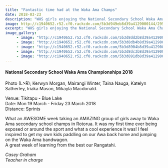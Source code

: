 ```yaml
---
title: "Fantastic time had at the Waka Ama Champs"
date: 2018-03-23
description: "WHS girls enjoying the National Secondary School Waka Ama Championships 2018..."
image: http://c1940652.r52.cf0.rackcdn.com/5b3d949eb8d39a4129000144/29572803_10204223299098948_310-950758593896745075_n.gif
excerpt: "WHS girls enjoying the National Secondary School Waka Ama Championships 2018."
image_gallery:
     - image: "http://c1940652.r52.cf0.rackcdn.com/5b3d8dd2b8d39a412900013e/29511209_10204223151415256_6755935853269863574_n.jpg"
     - image: "http://c1940652.r52.cf0.rackcdn.com/5b3d8db4b8d39a412900013a/29497649_10204223299378955_3946649586253265715_n.jpg"
     - image: "http://c1940652.r52.cf0.rackcdn.com/5b3d8904b8d39a4129000132/29572803_10204223299098948_950758593896745075_n.jpg"
     - image: "http://c1940652.r52.cf0.rackcdn.com/5b3d8dc3b8d39a412900013c/29513175_10204223299058947_5434774069273529288_n.jpg"
     - image: "http://c1940652.r52.cf0.rackcdn.com/5b3d891db8d39a4129000134/29496838_10204223151575260_1818782663643659607_n.jpg"
---
```


<h4>National Secondary School Waka Ama Championships 2018</h4>
<p>Photo (L&gt;R); Kerwyn Morgan, Mairangi Winter, Taina Nauga, Katelyn Satherley, Iriaka Mason, Mikayla Macdonald.</p>
<p>Venue: Tikitapu - Blue Lake<br /> Date: Mon 19 March - Friday 23 March 2018&nbsp;<br /> Distance: Sprints</p>
<p>What an AWESOME week taking an AMAZING group of girls away to Waka Ama secondary school champs in Rotorua. It was my first time ever being exposed or around the sport and what a cool experience it was! I feel inspired to get my own kids paddling on our Awa back home and jumping on the Waka Ama bandwagon.&nbsp;<br /> A great week of learning from the best our Rangatahi.</p>
<p><em>Casey Graham</em><br /><em>Teacher in charge</em></p>

